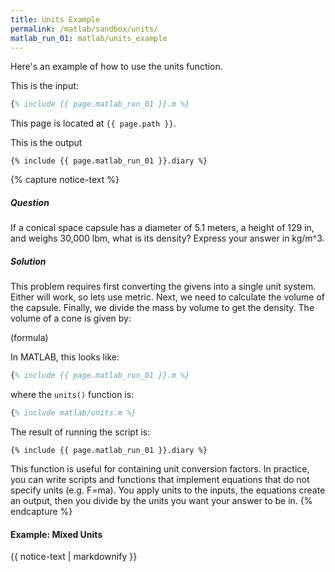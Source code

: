 ```yaml
---
title: Units Example
permalink: /matlab/sandbox/units/
matlab_run_01: matlab/units_example
---
```


Here's an example of how to use the units function.


This is the input:
```matlab
{% include {{ page.matlab_run_01 }}.m %}
```

This page is located at `{{ page.path }}`.

This is the output
```text
{% include {{ page.matlab_run_01 }}.diary %}
```


{% capture notice-text %}
##### Question
If a conical space capsule has a diameter of 5.1 meters, a height
of 129 in, and weighs 30,000 lbm, what is its density?
Express your answer in kg/m^3.

##### Solution
This problem requires first converting the givens into a single
unit system. Either will work, so lets use metric. Next, we need
to calculate the volume of the capsule. Finally, we divide the
mass by volume to get the density. The volume of a cone is given by:

(formula)

In MATLAB, this looks like:
```matlab
{% include {{ page.matlab_run_01 }}.m %}
```

where the `units()` function is:
```matlab
{% include matlab/units.m %}
```

The result of running the script is:
```text
{% include {{ page.matlab_run_01 }}.diary %}
```

This function is useful for containing unit conversion factors.
In practice, you can write scripts and functions that implement
equations that do not specify units (e.g. F=ma). You apply units
to the inputs, the equations create an output, then you divide by
the units you want your answer to be in.
{% endcapture %}

<div class="notice--info">
  <h4 class="no_toc">Example: Mixed Units</h4>
  {{ notice-text | markdownify }}
</div>